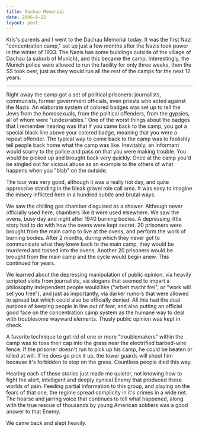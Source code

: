 ```yaml
---
title: Dachau Memorial
date: 2006-6-22
layout: post
---
```


Kris's parents and I went to the Dachau Memorial today. It was the first
Nazi "concentration camp," set up just a few months after the Nazis took
power in the winter of 1933\. The Nazis has some buildings outside of the
village of Dachau (a suburb of Munich), and this became the camp. Interestingly,
the Munich police were allowed to run the facility for only three weeks,
then the SS took over, just as they would run all the rest of the camps
for the next 12 years.
  
---
  
Right away the camp got a set of political prisoners: journalists, communists,
former government officials, even priests who acted against the Nazis.
An elaborate system of colored badges was set up to tell the Jews from
the homosexuals, from the political offenders, from the gypsies, all of
whom were "undesirables." One of the worst things about the badges that
I remember hearing was that if you came back to the camp, you got a special
black line above your colored badge, meaning that you were a repeat offender.
The typical way to come back to the camp was to foolishly tell people back
home what the camp was like. Inevitably, an informant would scurry to the
police and pass on that you were making trouble. You would be picked up
and brought back very quickly. Once at the camp you'd be singled out for
vicious abuse as an example to the others of what happens when you "blab"
on the outside.
  
  
The tour was very good, although it was a really hot day, and quite oppressive
standing in the bleak gravel role call area. It was easy to imagine the
misery inflicted here in a hundred subtle and brutal ways.
  
  
We saw the chilling gas chamber disguised as a shower. Although never
officially used here, chambers like it were used elsewhere. We saw the
ovens, busy day and night after 1940 burning bodies. A depressing little
story had to do with how the ovens were kept secret. 20 prisoners were
brought from the main camp to live at the ovens, and perform the work of
burning bodies. After 2 months, during which they never got to communicate
what they knew back to the main camp, they would be murdered and tossed
into the ovens. Another 20 prisoners would be brought from the main camp
and the cycle would begin anew. This continued for years.
  
  
We learned about the depressing manipulation of public opinion, via heavily
scripted visits from journalists, via slogans that seemed to impart a philosophy
independent people would like ("arbeit macht frei", or "work will set you
free"), and just as importantly, via darker rumors that were allowed to
spread but which could also be officially denied. All this had the dual
purpose of keeping people in line out of fear, and also putting an official
good face on the concentration camp system as the humane way to deal with
troublesome wayward elements. Thusly public opinion was kept in check.
  
  
A favorite technique to get rid of one or more "troublemakers" within
the camp was to toss their cap into the grass near the electrified barbed-wire
fence. If the prisoner doesn't run to pick up his camp, he could be beaten
or killed at will. If he does go pick it up, the tower guards will shoot
him because it's forbidden to step on the grass. Countless people died
this way.
  
  
Hearing each of these stories just made me quieter, not knowing how to
fight the alert, intelligent and deeply cynical Enemy that produced these
worlds of pain. Feeding partial information to this group, and playing
on the fears of that one, the regime spread complicity in it's crimes in
a wide net. The hoarse and jarring voice that continues to tell what happened,
along with the true rescue of thousands by young American soldiers was
a good answer to that Enemy.
  
  
We came back and slept heavily.
